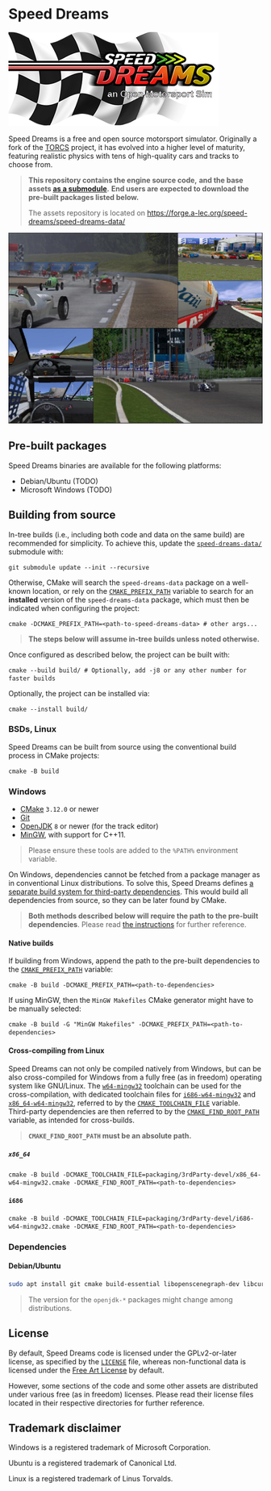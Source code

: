 # Speed Dreams

![Speed Dreams logo](./doc/readme/sd-logo.png)

Speed Dreams is a free and open source motorsport simulator. Originally
a fork of the [TORCS](https://torcs.sourceforge.net/) project,
it has evolved into a higher level of maturity, featuring realistic physics
with tens of high-quality cars and tracks to choose from.

> **This repository contains the engine source code,**
> **and the base assets [as a submodule](/speed-dreams-data/).**
> **End users are expected to download the pre-built packages listed below.**
>
> The assets repository is located on
> https://forge.a-lec.org/speed-dreams/speed-dreams-data/

![A collage of in-game screenshots](./doc/readme/collage.jpg)

## Pre-built packages

Speed Dreams binaries are available for the following platforms:

- Debian/Ubuntu (TODO)
- Microsoft Windows (TODO)

## Building from source

In-tree builds (i.e., including both code and data on the same build)
are recommended for simplicity. To achieve this, update the
[`speed-dreams-data/`](/speed-dreams-data/) submodule with:

```
git submodule update --init --recursive
```

Otherwise, CMake will search the `speed-dreams-data` package on a
well-known location, or rely on the
[`CMAKE_PREFIX_PATH`](https://cmake.org/cmake/help/latest/variable/CMAKE_PREFIX_PATH.html)
variable to search for an **installed** version of the `speed-dreams-data`
package, which must then be indicated when configuring the project:

```
cmake -DCMAKE_PREFIX_PATH=<path-to-speed-dreams-data> # other args...
```

> **The steps below will assume in-tree builds unless noted otherwise.**

Once configured as described below, the project can be built with:

```
cmake --build build/ # Optionally, add -j8 or any other number for faster builds
```

Optionally, the project can be installed via:

```
cmake --install build/
```

### BSDs, Linux

Speed Dreams can be built from source using the conventional build process
in CMake projects:

```
cmake -B build
```

### Windows

- [CMake](https://cmake.org/download/#latest) `3.12.0` or newer
- [Git](https://git-scm.com/download/win)
- [OpenJDK](https://jdk.java.net/) `8` or newer (for the track editor)
- [MinGW](https://winlibs.com/), with support for C++11.

> Please ensure these tools are added to the `%PATH%` environment variable.

On Windows, dependencies cannot be fetched from a package manager as in
conventional Linux distributions. To solve this, Speed Dreams defines
[a separate build system for third-party dependencies](/packaging/3rdParty-devel/).
This would build all dependencies from source, so they can be later found
by CMake.

> **Both methods described below will require the path to the pre-built**
> **dependencies**.
> Please read [the instructions](/packaging/3rdParty-devel/README.md)
> for further reference.

#### Native builds

If building from Windows, append the path to the pre-built dependencies to
the
[`CMAKE_PREFIX_PATH`](https://cmake.org/cmake/help/latest/variable/CMAKE_PREFIX_PATH.html)
variable:

```
cmake -B build -DCMAKE_PREFIX_PATH=<path-to-dependencies>
```

If using MinGW, then the `MinGW Makefiles` CMake generator might have to be
manually selected:

```
cmake -B build -G "MinGW Makefiles" -DCMAKE_PREFIX_PATH=<path-to-dependencies>
```

#### Cross-compiling from Linux

Speed Dreams can not only be compiled natively from Windows, but can be also
cross-compiled for Windows from a fully free (as in freedom) operating
system like GNU/Linux. The
[`w64-mingw32`](https://git.code.sf.net/p/mingw-w64/mingw-w64)
toolchain can be used for the cross-compilation, with dedicated
toolchain files for
[`i686-w64-mingw32`](/packaging/3rdParty-devel/i686-w64-mingw32.cmake)
and
[`x86_64-w64-mingw32`](/packaging/3rdParty-devel/x86_64-w64-mingw32.cmake),
referred to by the
[`CMAKE_TOOLCHAIN_FILE`](https://cmake.org/cmake/help/latest/variable/CMAKE_TOOLCHAIN_FILE.html)
variable. Third-party dependencies are then referred to by the
[`CMAKE_FIND_ROOT_PATH`](https://cmake.org/cmake/help/latest/variable/CMAKE_FIND_ROOT_PATH.html)
variable, as intended for cross-builds.

> **`CMAKE_FIND_ROOT_PATH` must be an absolute path.**

##### `x86_64`

```
cmake -B build -DCMAKE_TOOLCHAIN_FILE=packaging/3rdParty-devel/x86_64-w64-mingw32.cmake -DCMAKE_FIND_ROOT_PATH=<path-to-dependencies>
```

#### `i686`

```
cmake -B build -DCMAKE_TOOLCHAIN_FILE=packaging/3rdParty-devel/i686-w64-mingw32.cmake -DCMAKE_FIND_ROOT_PATH=<path-to-dependencies>
```

### Dependencies

#### Debian/Ubuntu

```sh
sudo apt install git cmake build-essential libopenscenegraph-dev libcurl4-gnutls-dev libsdl2-dev libsdl2-mixer-dev librhash-dev libenet-dev libpng-dev libjpeg-dev zlib1g-dev libminizip-dev libopenal-dev libplib-dev libexpat1-dev libcjson-dev openjdk-17-jdk openjdk-17-jre
```

> The version for the `openjdk-*` packages might change among distributions.

## License

By default, Speed Dreams code is licensed under the GPLv2-or-later license,
as specified by the [`LICENSE`](./LICENSE) file, whereas non-functional data
is licensed under the [Free Art License](http://artlibre.org/) by default.

However, some sections of the code and some other assets are distributed under
various free (as in freedom) licenses. Please read their license files
located in their respective directories for further reference.

## Trademark disclaimer

Windows is a registered trademark of Microsoft Corporation.

Ubuntu is a registered trademark of Canonical Ltd.

Linux is a registered trademark of Linus Torvalds.
